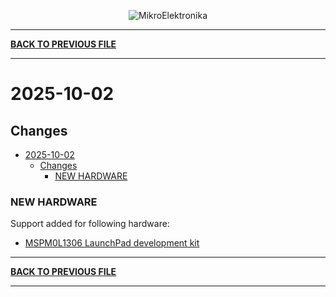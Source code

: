 <p align="center">
  <img src="http://www.mikroe.com/img/designs/beta/logo_small.png?raw=true" alt="MikroElektronika"/>
</p>

---

**[BACK TO PREVIOUS FILE](../changelog.md)**

---

# 2025-10-02

## Changes

- [2025-10-02](#2025-10-02)
  - [Changes](#changes)
    - [NEW HARDWARE](#new-hardware)

### NEW HARDWARE

Support added for following hardware:

+ [MSPM0L1306 LaunchPad development kit](https://www.ti.com/tool/LP-MSPM0L1306)

---

**[BACK TO PREVIOUS FILE](../changelog.md)**

---
